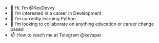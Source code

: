 - 👋 Hi, I’m @KevDevvy
- 👀 I’m interested in a career in Development
- 🌱 I’m currently learning Python
- 💞️ I’m looking to collaborate on anything education or career change based
- 📫 How to reach me at Telegram @kevspar

<!---
KevDevvy/KevDevvy is a ✨ special ✨ repository because its `README.md` (this file) appears on your GitHub profile.
You can click the Preview link to take a look at your changes.
--->
